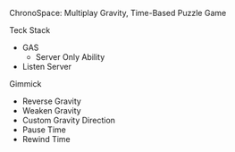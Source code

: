 ChronoSpace: Multiplay Gravity, Time-Based Puzzle Game

Teck Stack
- GAS
    - Server Only Ability
- Listen Server

Gimmick
- Reverse Gravity
- Weaken Gravity
- Custom Gravity Direction
- Pause Time
- Rewind Time
